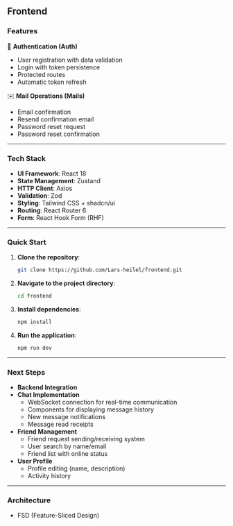 ## Frontend

### Features

🔐 **Authentication (Auth)**
* User registration with data validation
* Login with token persistence
* Protected routes
* Automatic token refresh

✉️ **Mail Operations (Mails)**
* Email confirmation
* Resend confirmation email
* Password reset request
* Password reset confirmation

---

### Tech Stack

* **UI Framework**: React 18
* **State Management**: Zustand
* **HTTP Client**: Axios
* **Validation**: Zod
* **Styling**: Tailwind CSS + shadcn/ui
* **Routing**: React Router 6
* **Form**: React Hook Form (RHF)

---

### Quick Start

1.  **Clone the repository**:
    ```bash
    git clone https://github.com/Lars-heilel/frontend.git
    ```
2.  **Navigate to the project directory**:
    ```bash
    cd frontend
    ```
3.  **Install dependencies**:
    ```bash
    npm install 
    ```
4.  **Run the application**:
    ```bash
    npm run dev
    ```

---

### Next Steps

* **Backend Integration**
* **Chat Implementation**
    * WebSocket connection for real-time communication
    * Components for displaying message history
    * New message notifications
    * Message read receipts
* **Friend Management**
    * Friend request sending/receiving system
    * User search by name/email
    * Friend list with online status
* **User Profile**
    * Profile editing (name, description)
    * Activity history

---

### Architecture

* FSD (Feature-Sliced Design)
